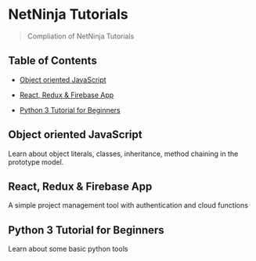 # NetNinja Tutorials

> Compliation of NetNinja Tutorials

## Table of Contents
- [Object oriented JavaScript](#object-oriented-javascript)

- [React, Redux & Firebase App](#react-redux--firebase-app)

- [Python 3 Tutorial for Beginners](#python-3-tutorial-for-beginners)





## Object oriented JavaScript

Learn about object literals, classes, inheritance, method chaining in the prototype model. 

## React, Redux & Firebase App

A simple project management tool with authentication and cloud functions

## Python 3 Tutorial for Beginners

Learn about some basic python tools
